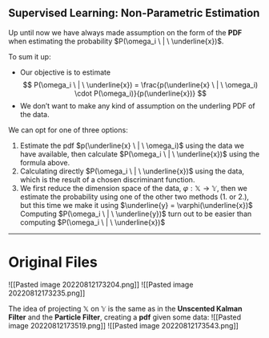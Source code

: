 ## Supervised Learning: Non-Parametric Estimation
Up until now we have always made assumption on the form of the **PDF** when estimating the probability $P(\omega_i \ | \ \underline{x})$.

To sum it up:
- Our objective is to estimate
$$
P(\omega_i \ | \ \underline{x}) = \frac{p(\underline{x} \ | \ \omega_i) \cdot P(\omega_i)}{p(\underline{x})}
$$
- We don’t want to make any kind of assumption on the underling PDF of the data.

We can opt for one of three options:
1. Estimate the pdf $p(\underline{x} \ | \ \omega_i)$ using the data we have available, then calculate $P(\omega_i \ | \ \underline{x})$ using the formula above.
2. Calculating directly $P(\omega_i \ | \ \underline{x})$ using the data, which is the result of a chosen discriminant function.
3. We first reduce the dimension space of the data, $\varphi : \mathbb{X} \to \mathbb{Y}$, then we estimate the probability using one of the other two methods ($1.$ or $2.$), but this time we make it using $\underline{y} = \varphi(\underline{x})$
Computing $P(\omega_i \ | \ \underline{y})$ turn out to be easier than computing $P(\omega_i \ | \ \underline{x})$


---
# Original Files
![[Pasted image 20220812173204.png]]
![[Pasted image 20220812173235.png]]

The idea of projecting $\mathbb{X}$ on $\mathbb{Y}$ is the same as in the **Unscented Kalman Filter** and the **Particle Filter**, creating a **pdf** given some data:
![[Pasted image 20220812173519.png]]
![[Pasted image 20220812173543.png]]
